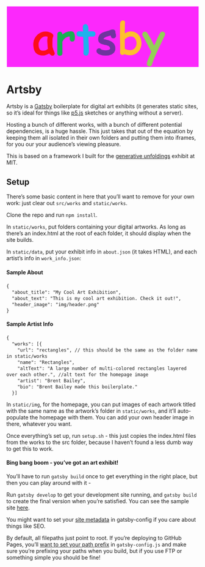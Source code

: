 ![The artsby logo in comic sans](static/img/header.png)
# Artsby

Artsby is a [Gatsby](https://www.gatsbyjs.com/) boilerplate for digital art exhibits (it generates static sites, so it’s ideal for things like [p5.js](https://p5js.org/) sketches or anything without a server).

Hosting a bunch of different works, with a bunch of different potential dependencies, is a huge hassle. This just takes that out of the equation by keeping them all isolated in their own folders and putting them into iframes, for you our your audience’s viewing pleasure.

This is based on a framework I built for the [generative unfoldings](https://generative-unfoldings.mit.edu/) exhibit at MIT. 


## Setup

There’s some basic content in here that you’ll want to remove for your own work: just clear out `src/works` and `static/works`.

Clone the repo and run `npm install`.

In `static/works`, put folders containing your digital artworks. As long as there’s an index.html at the root of each folder, it should display when the site builds.

In `static/data`, put your exhibit info in `about.json` (it takes HTML), and each artist’s info in `work_info.json`:

#### Sample About
```
{
  "about_title": "My Cool Art Exhibition",
  "about_text": "This is my cool art exhibition. Check it out!",
  "header_image": "img/header.png"
}
```

#### Sample Artist Info
```
{
  "works": [{
    "url": "rectangles", // this should be the same as the folder name in static/works
    "name": "Rectangles",
    "altText": "A large number of multi-colored rectangles layered over each other.", //alt text for the homepage image
    "artist": "Brent Bailey",
    "bio": "Brent Bailey made this boilerplate."
  }]
```



In `static/img`, for the homepage, you can put images of each artwork titled with the same name as the artwork’s folder in `static/works`, and it’ll auto-populate the homepage with them. You can add your own header image in there, whatever you want.

Once everything’s set up, run `setup.sh` - this just copies the index.html files from the works to the src folder, because I haven’t found a less dumb way to get this to work.

#### Bing bang boom - you’ve got an art exhibit! 

You’ll have to run `gatsby build` once to get everything in the right place, but then you can play around with it -

Run `gatsby develop` to get your development site running, and `gatsby build` to create the final version when you’re satisfied. You can see the sample site [here](https://brondle.github.io/artsby_demo/). 


You might want to set your [site metadata](https://www.gatsbyjs.com/docs/add-page-metadata/) in gatsby-config if you care about things like SEO.

By default, all filepaths just point to root. If you’re deploying to GitHub Pages, you’ll [want to set your path prefix](https://www.gatsbyjs.com/docs/how-to/previews-deploys-hosting/how-gatsby-works-with-github-pages/) in `gatsby-config.js` and make sure you’re prefixing your paths when you build, but if you use FTP or something simple you should be fine!
